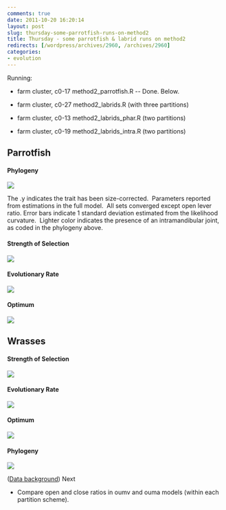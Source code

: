 ```yaml
---
comments: true
date: 2011-10-20 16:20:14
layout: post
slug: thursday-some-parrotfish-runs-on-method2
title: Thursday - some parrotfish & labrid runs on method2
redirects: [/wordpress/archives/2960, /archives/2960]
categories:
- evolution
---
```


Running:



	
  * farm cluster, c0-17 method2_parrotfish.R -- Done. Below.

	
  * farm cluster, c0-27 method2_labrids.R (with three partitions)

	
  * farm cluster, c0-13 method2_labrids_phar.R (two partitions)

	
  * farm cluster, c0-19 method2_labrids_intra.R (two partitions)




## Parrotfish




#### Phylogeny


![]( http://farm7.staticflickr.com/6101/6265110970_b52d8ca4c7_o.png )


The .y indicates the trait has been size-corrected.  Parameters reported from estimations in the full model.  All sets converged except open lever ratio. Error bars indicate 1 standard deviation estimated from the likelihood curvature.  Lighter color indicates the presence of an intramandibular joint, as coded in the phylogeny above.


#### Strength of Selection


![]( http://farm7.staticflickr.com/6099/6264563965_b8442e9255_o.png )



#### Evolutionary Rate


![]( http://farm7.staticflickr.com/6057/6264563979_c39b2ae9b1_o.png )



#### Optimum


![]( http://farm7.staticflickr.com/6231/6265093854_8f0141ff95_o.png )



## Wrasses




#### Strength of Selection


![]( http://farm7.staticflickr.com/6037/6264757205_079488b3bc_o.png )



#### Evolutionary Rate


![]( http://farm7.staticflickr.com/6221/6264757231_2363f098d6_o.png )



#### Optimum


![]( http://farm7.staticflickr.com/6174/6264757239_8233630f34_o.png )



#### Phylogeny


![]( http://farm7.staticflickr.com/6110/6265295834_5631e1a270_o.png )

([Data background](http://www.carlboettiger.info/archives/1534))
Next




	
  * Compare open and close ratios in oumv and ouma models (within each partition scheme).



